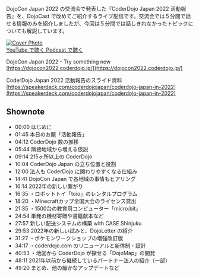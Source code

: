 DojoCon Japan 2022 の交流会で発表した『CoderDojo Japan 2022 活動報告』を、DojoCast で改めてご紹介するライブ配信です。交流会では５分間で話せる情報のみを紹介しましたが、今回は５分間では話しきれなかったトピックについても解説しています。

<div class='episode-cover'>
  <a href='https://www.youtube.com/watch?v=vydfLvxuVe4&list=PL94GDfaSQTmJxxnapafkApHYgQUJ6ABUU&index=29'
     target='_blank' rel='noopenner'>
    <img src='/podcasts/29.png' alt='Cover Photo'>
  </a>
  <div class='btn-cover'>
    <a class='btn-blue' href='https://www.youtube.com/watch?v=vydfLvxuVe4&list=PL94GDfaSQTmJxxnapafkApHYgQUJ6ABUU&index=29' target='_blank' rel='noopenner'><i class='fa fa-youtube'></i> YouTube で聴く </a>
    <a class='btn-blue' href='https://podcasters.spotify.com/pod/show/coderdojo-japan/episodes/029---CoderDojo-Japan-2022-e1s49f0' target='_blank' rel='noopenner'><i class='fas fa-podcast'></i> Podcast で聴く </a>
  </div>
</div>

DojoCon Japan 2022 - Try something new
[https://dojocon2022.coderdojo.jp/](https://dojocon2022.coderdojo.jp/)

CoderDojo Japan 2022 活動報告のスライド資料
[https://speakerdeck.com/coderdojojapan/coderdojo-japan-in-2022](https://speakerdeck.com/coderdojojapan/coderdojo-japan-in-2022)


## Shownote

- 00:00 はじめに
- 01:45 本日のお題「活動報告」
- 04:12 CoderDojo 数の推移
- 05:44 隣接地域から増える仮説
- 09:14 215ヶ所以上の CoderDojo
- 10:04 CoderDojo Japan の立ち位置と役割
- 12:00 法人も CoderDojo に関わりやすくなる仕組み
- 14:41 DojoCon Japan で各地域の事情もヒアリング
- 16:14 2022年の新しい繋がり
- 16:35 ・ロボットトイ「toio」のレンタルプログラム
- 18:20 ・Minecraftカップ全国大会のライセンス貸出
- 21:35 ・1500台の教育用コンピューター「micro:bit」
- 24:54 単発の機材寄贈や書籍献本など
- 27:57 新しい配送システムの構築 with CASE Shinjuku
- 29:53 2022年の新しい試みと、DojoLetter の紹介
- 31:27 ・ポケモンワークショップの増強改訂版
- 34:17 ・coderdojo.com のリニューアルと新体制・設計
- 40:53 ・地図から CoderDojo が探せる「DojoMap」の開発
- 48:11 2021年以前から継続しているパートナー法人の紹介（一部）
- 49:20 まとめ、他の細かなアップデートなど
